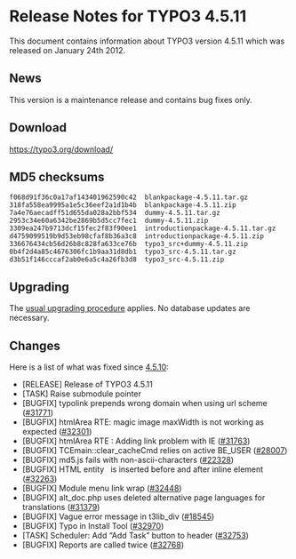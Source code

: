 Release Notes for TYPO3 4.5.11
==============================

This document contains information about TYPO3 version 4.5.11 which was
released on January 24th 2012.

News
----

This version is a maintenance release and contains bug fixes only.

Download
--------

<https://typo3.org/download/>

MD5 checksums
-------------

    f068d91f36c0a17af143401962590c42  blankpackage-4.5.11.tar.gz
    318fa558ea9995a1e5c36eef2a1d1b4b  blankpackage-4.5.11.zip
    7a4e76aecadff51d655da028a2bbf534  dummy-4.5.11.tar.gz
    2953c34e60a6342be2869b5d5cc7fec1  dummy-4.5.11.zip
    3309ea247b9713dcf15fec2f83f90ee1  introductionpackage-4.5.11.tar.gz
    d4759099519b9d53eb98cfaf8b36a3c8  introductionpackage-4.5.11.zip
    336676434cb56d26b8c828fa633ce76b  typo3_src+dummy-4.5.11.zip
    0b4f2d4a85c4676306fc1b9aa31d8db1  typo3_src-4.5.11.tar.gz
    d3b51f146cccaf2ab0e6a5c4a26fb3d8  typo3_src-4.5.11.zip

Upgrading
---------

The [usual upgrading
procedure](https://docs.typo3.org/typo3cms/InstallationGuide/) applies.
No database updates are necessary.

Changes
-------

Here is a list of what was fixed since
[4.5.10](TYPO3_4.5.10 "wikilink"):

-   \[RELEASE\] Release of TYPO3 4.5.11
-   \[TASK\] Raise submodule pointer
-   \[BUGFIX\] typolink prepends wrong domain when using url scheme
    ([\#31771](https://forge.typo3.org/issues/31771))
-   \[BUGFIX\] htmlArea RTE: magic image maxWidth is not working as
    expected ([\#32301](https://forge.typo3.org/issues/32301))
-   \[BUGFIX\] htmlArea RTE : Adding link problem with IE
    ([\#31763](https://forge.typo3.org/issues/31763))
-   \[BUGFIX\] TCEmain::clear\_cacheCmd relies on active BE\_USER
    ([\#28007](https://forge.typo3.org/issues/28007))
-   \[BUGFIX\] md5.js fails with non-ascii-characters
    ([\#22328](https://forge.typo3.org/issues/22328))
-   \[BUGFIX\] HTML entity   is inserted before and after inline element
    ([\#32263](https://forge.typo3.org/issues/32263))
-   \[BUGFIX\] Module menu link wrap
    ([\#32448](https://forge.typo3.org/issues/32448))
-   \[BUGFIX\] alt\_doc.php uses deleted alternative page languages for
    translations ([\#31379](https://forge.typo3.org/issues/31379))
-   \[BUGFIX\] Vague error message in t3lib\_div
    ([\#18545](https://forge.typo3.org/issues/18545))
-   \[BUGFIX\] Typo in Install Tool
    ([\#32970](https://forge.typo3.org/issues/32970))
-   \[TASK\] Scheduler: Add “Add Task” button to header
    ([\#32753](https://forge.typo3.org/issues/32753))
-   \[BUGFIX\] Reports are called twice
    ([\#32768](https://forge.typo3.org/issues/32768))


